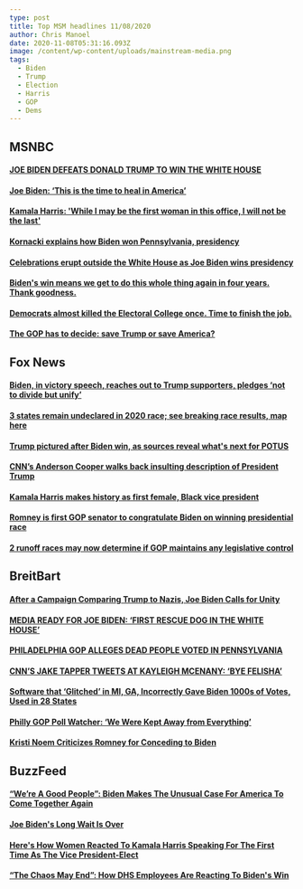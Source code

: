 ```yaml
---
type: post
title: Top MSM headlines 11/08/2020
author: Chris Manoel
date: 2020-11-08T05:31:16.093Z
image: /content/wp-content/uploads/mainstream-media.png
tags:
  - Biden
  - Trump
  - Election
  - Harris
  - GOP
  - Dems
---
```

## MSNBC

#### [JOE BIDEN DEFEATS DONALD TRUMP TO WIN THE WHITE HOUSE](https://www.msnbc.com/live)

#### [Joe Biden: ‘This is the time to heal in America’](https://www.msnbc.com/msnbc/watch/watch-president-elect-joe-biden-s-full-victory-speech-95526469600)

#### [Kamala Harris: 'While I may be the first woman in this office, I will not be the last'](https://www.msnbc.com/msnbc/watch/watch-vice-president-elect-kamala-harris-full-victory-speech-95525445812)

#### [Kornacki explains how Biden won Pennsylvania, presidency](https://www.msnbc.com/morning-joe/watch/kornacki-explains-how-joe-biden-won-pennsylvania-95509573878)

#### [Celebrations erupt outside the White House as Joe Biden wins presidency](https://www.msnbc.com/morning-joe/watch/celebrations-erupt-outside-the-white-house-as-joe-biden-declared-president-95512133745)

#### [Biden's win means we get to do this whole thing again in four years. Thank goodness.](https://www.msnbc.com/opinion/biden-winning-2020-election-won-t-fix-america-it-gives-n1246793?icid=msd_topgrid)

#### [Democrats almost killed the Electoral College once. Time to finish the job.](https://www.msnbc.com/opinion/will-trump-biden-election-disaster-finally-convince-us-scrap-electoral-n1246755?icid=msd_topgrid)

#### [The GOP has to decide: save Trump or save America?](https://www.msnbc.com/opinion/trump-s-false-victory-claim-threatens-democracy-republicans-need-stop-n1246403?icid=msd_topgrid)

## Fox News

#### [Biden, in victory speech, reaches out to Trump supporters, pledges ‘not to divide but unify’](https://www.foxnews.com/politics/biden-harris-victory-speech-46th-president-united-states)

#### [3 states remain undeclared in 2020 race; see breaking race results, map here](https://www.foxnews.com/elections/2020/general-results)

#### [Trump pictured after Biden win, as sources reveal what's next for POTUS](https://www.foxnews.com/politics/trump-accuses-president-elect-biden-of-rushing-to-falsely-pose-as-the-winner)

#### [CNN’s Anderson Cooper walks back insulting description of President Trump](https://www.foxnews.com/media/cnns-anderson-cooper-says-he-regrets-comparing-trump-to-a-flailing-obese-turtle)

#### [Kamala Harris makes history as first female, Black vice president](https://www.foxnews.com/politics/kamala-harris-makes-history-first-female-black-vice-president)

#### [Romney is first GOP senator to congratulate Biden on winning presidential race](https://www.foxnews.com/politics/romney-is-first-gop-senator-to-congratulate-biden-on-winning-presidential-race)

#### [2 runoff races may now determine if GOP maintains any legislative control](https://www.foxnews.com/politics/georgia-senate-races-battleground-power-dc)

## BreitBart

#### [After a Campaign Comparing Trump to Nazis, Joe Biden Calls for Unity](https://www.breitbart.com/politics/2020/11/07/after-a-campaign-comparing-trump-to-nazis-joe-biden-calls-for-unity/ "After a Campaign Comparing Trump to Nazis, Joe Biden Calls for Unity")

#### [MEDIA READY FOR JOE BIDEN: ‘FIRST RESCUE DOG IN THE WHITE HOUSE’](https://www.breitbart.com/politics/2020/11/07/media-ready-for-joe-biden-first-rescue-dog-in-the-white-house/)

#### [PHILADELPHIA GOP ALLEGES DEAD PEOPLE VOTED IN PENNSYLVANIA](https://www.breitbart.com/politics/2020/11/07/philadelphia-gop-alleges-dead-people-voted-pennsylvania/)

#### [CNN’S JAKE TAPPER TWEETS AT KAYLEIGH MCENANY: ‘BYE FELISHA’](https://www.breitbart.com/politics/2020/11/07/cnns-jake-tapper-tweets-at-white-house-press-secretary-kayleigh-mcenany-bye-felisha/ "CNN's Jake Tapper Tweets at White House Press Secretary Kayleigh McEnany: 'Bye Felisha'")

#### [Software that ‘Glitched’ in MI, GA, Incorrectly Gave Biden 1000s of Votes, Used in 28 States](https://www.breitbart.com/politics/2020/11/07/software-that-glitched-in-mi-ga-incorrectly-gave-biden-1000s-of-votes-used-in-28-states/)

#### [Philly GOP Poll Watcher: ‘We Were Kept Away from Everything’](https://www.breitbart.com/politics/2020/11/07/philadelphia-gop-poll-watcher-election-not-fair-at-all-we-were-kept-away-from-everything/)

#### [Kristi Noem Criticizes Romney for Conceding to Biden](https://www.breitbart.com/politics/2020/11/07/kristi-noem-criticizes-romney-conceding-biden-dc-elites-eager-return-business-usual/)

## BuzzFeed

#### [“We’re A Good People”: Biden Makes The Unusual Case For America To Come Together Again](https://www.buzzfeednews.com/article/nidhiprakash/biden-acceptance-victory-speech?ref=hpsplash&origin=spl)

#### [Joe Biden's Long Wait Is Over](https://www.buzzfeednews.com/article/rubycramer/joe-biden-victory-speech-president-family?origin=web-hf)

#### [Here's How Women Reacted To Kamala Harris Speaking For The First Time As The Vice President-Elect](https://www.buzzfeednews.com/article/salvadorhernandez/kamala-harris-victory-speech-reaction?origin=web-hf)

#### [“The Chaos May End”: How DHS Employees Are Reacting To Biden's Win](https://www.buzzfeednews.com/article/hamedaleaziz/dhs-ice-employees-react-to-biden-election-win?origin=web-hf)
